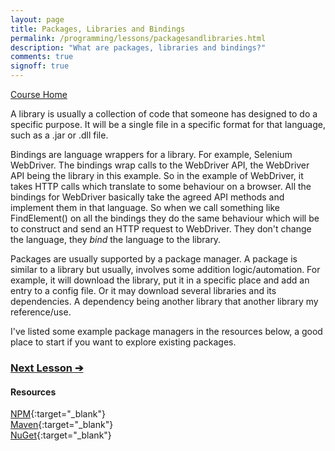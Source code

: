 ```yaml
---
layout: page
title: Packages, Libraries and Bindings
permalink: /programming/lessons/packagesandlibraries.html
description: "What are packages, libraries and bindings?"
comments: true
signoff: true
---
```

[Course Home](../course)

A library is usually a collection of code that someone has designed to do a specific purpose.  It will be a single file in a specific format for that language, such as a .jar or .dll file.

Bindings are language wrappers for a library. For example, Selenium WebDriver. The bindings wrap calls to the WebDriver API, the WebDriver API being the library in this example. So in the example of WebDriver, it takes HTTP calls which translate to some behaviour on a browser. All the bindings for WebDriver basically take the agreed API methods and implement them in that language. So when we call something like FindElement() on all the bindings they do the same behaviour which will be to construct and send an HTTP request to WebDriver. They don't change the language, they *bind* the language to the library.

Packages are usually supported by a package manager. A package is similar to a library but usually, involves some addition logic/automation. For example, it will download the library, put it in a specific place and add an entry to a config file. Or it may download several libraries and its dependencies. A dependency being another library that another library my reference/use.

I've listed some example package managers in the resources below, a good place to start if you want to explore existing packages. 

### [Next Lesson &#10132;](../lessons/sdksapis)

#### Resources
[NPM](https://www.npmjs.com/){:target="_blank"}  
[Maven](http://search.maven.org/){:target="_blank"}  
[NuGet](https://www.nuget.org/){:target="_blank"}
